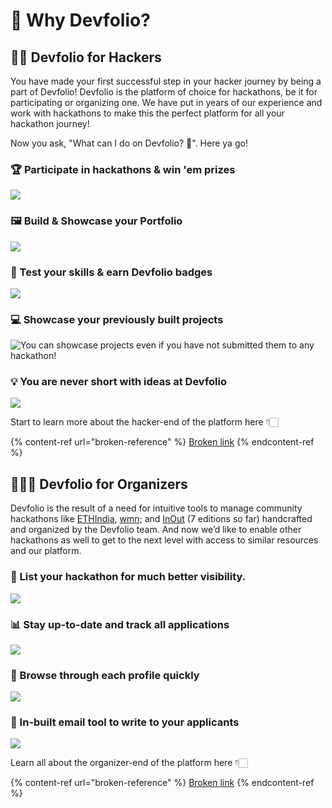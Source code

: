 # 🤔 Why Devfolio?

## 👨‍💻 Devfolio for Hackers

You have made your first successful step in your hacker journey by being a part of Devfolio! Devfolio is the platform of choice for hackathons, be it for participating or organizing one. We have put in years of our experience and work with hackathons to make this the perfect platform for all your hackathon journey!

Now you ask, "What can I do on Devfolio? 🤔". Here ya go!

### 🏆 Participate in hackathons & win 'em prizes&#x20;

![](<../.gitbook/assets/image (132).png>)

###

### 🖼️ Build & Showcase your Portfolio

![](<../.gitbook/assets/image (68).png>)

###

### 🏅 Test your skills & earn Devfolio badges&#x20;

![](<../.gitbook/assets/image (71).png>)

###

### 💻 Showcase your previously built projects

![You can showcase projects even if you have not submitted them to any hackathon!](<../.gitbook/assets/image (69).png>)

### 💡 You are never short with ideas at Devfolio

![](<../.gitbook/assets/image (133).png>)

Start to learn more about the hacker-end of the platform here 👇🏻

{% content-ref url="broken-reference" %}
[Broken link](broken-reference)
{% endcontent-ref %}

## 🤹🏻‍♂️ Devfolio for Organizers&#x20;

Devfolio is the result of a need for intuitive tools to manage community hackathons like [ETHIndia](http://ethindia.co), [wmn;](https://wmn.community) and [InOut](http://hackinout.co) (7 editions so far) handcrafted and organized by the Devfolio team. And now we’d like to enable other hackathons as well to get to the next level with access to similar resources and our platform.

### 👀 List your hackathon for much better visibility.

![](https://paper-attachments.dropbox.com/s\_EC756F725F722BE94AD6EAF2936AE8E1CD7C7FCA9F39008B5476A130D7EE4B13\_1568481116919\_Screen+Shot+2019-09-14+at+10.13.53+PM.png)



### 📊 Stay up-to-date and track all applications

![](https://paper-attachments.dropbox.com/s\_DF39119415D48D75A41A3100993F6D58FD194B951BE3C3AAB4AD2039B88A3347\_1566654262029\_Screen+Shot+2019-08-24+at+7.13.42+PM.png)

###

### 📃 Browse through each profile quickly

![](<../.gitbook/assets/image (5).png>)

###

### 📩 In-built email tool to write to your applicants

![](<../.gitbook/assets/image (134).png>)



Learn all about the organizer-end of the platform here 👇🏻

{% content-ref url="broken-reference" %}
[Broken link](broken-reference)
{% endcontent-ref %}

